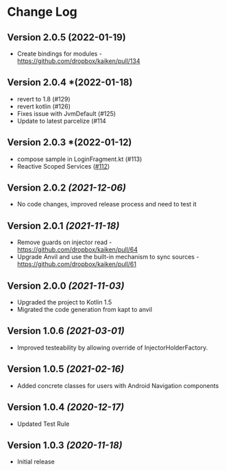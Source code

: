 # Change Log

## Version 2.0.5 (2022-01-19)
- Create bindings for modules - https://github.com/dropbox/kaiken/pull/134

## Version 2.0.4 *(2022-01-18)
- revert to 1.8 (#129)
- revert kotlin (#126)
- Fixes issue with JvmDefault (#125)
- Update to latest parcelize (#114

## Version 2.0.3 *(2022-01-12)
- compose sample in LoginFragment.kt (#113)
- Reactive Scoped Services ([#112](https://github.com/dropbox/kaiken/pull/112))

## Version 2.0.2 *(2021-12-06)*
- No code changes, improved release process and need to test it

## Version 2.0.1 *(2021-11-18)*
- Remove guards on injector read - https://github.com/dropbox/kaiken/pull/64
- Upgrade Anvil and use the built-in mechanism to sync sources - https://github.com/dropbox/kaiken/pull/61

## Version 2.0.0 *(2021-11-03)*
- Upgraded the project to Kotlin 1.5
- Migrated the code generation from kapt to anvil

## Version 1.0.6 *(2021-03-01)*
- Improved testeability by allowing override of InjectorHolderFactory.
## Version 1.0.5 *(2021-02-16)*
- Added concrete classes for users with Android Navigation components

## Version 1.0.4 *(2020-12-17)*
- Updated Test Rule

## Version 1.0.3 *(2020-11-18)*
- Initial release

